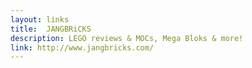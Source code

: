 ```yaml
---
layout: links
title:  JANGBRiCKS
description: LEGO reviews & MOCs, Mega Bloks & more!
link: http://www.jangbricks.com/
---
```

